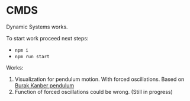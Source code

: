 # CMDS
Dynamic Systems works.

To start work proceed next steps:
- `npm i`
- `npm run start`

Works:
1. Visualization for pendulum motion. With forced oscillations.
   Based on [Burak Kanber pendulum](http://burakkanber.com/blog/modeling-physics-in-javascript-introduction/)
2. Function of forced oscillations could be wrong. (Still in progress)
